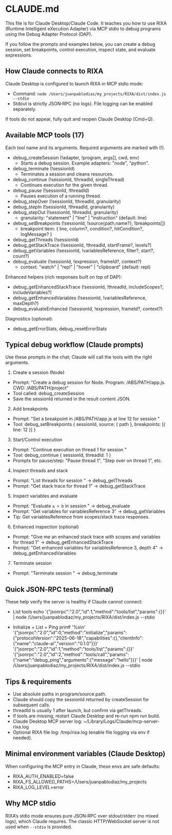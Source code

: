 # CLAUDE.md

This file is for Claude Desktop/Claude Code. It teaches you how to use RIXA (Runtime Intelligent eXecution Adapter) via MCP stdio to debug programs using the Debug Adapter Protocol (DAP).

If you follow the prompts and examples below, you can create a debug session, set breakpoints, control execution, inspect state, and evaluate expressions.

## How Claude connects to RIXA

Claude Desktop is configured to launch RIXA in MCP stdio mode:
- Command: `node /Users/juanpablodiaz/my_projects/RIXA/dist/index.js --stdio`
- Stdout is strictly JSON‑RPC (no logs). File logging can be enabled separately.

If tools do not appear, fully quit and reopen Claude Desktop (Cmd+Q).

## Available MCP tools (17)
Each tool name and its arguments. Required arguments are marked with (!).

- debug_createSession (!adapter, !program, args[], cwd, env)
  - Starts a debug session. Example adapters: "node", "python".
- debug_terminate (!sessionId)
  - Terminates a session and cleans resources.
- debug_continue (!sessionId, !threadId, singleThread)
  - Continues execution for the given thread.
- debug_pause (!sessionId, !threadId)
  - Pauses execution of a running thread.
- debug_stepOver (!sessionId, !threadId, granularity)
- debug_stepIn (!sessionId, !threadId, granularity)
- debug_stepOut (!sessionId, !threadId, granularity)
  - granularity: "statement" | "line" | "instruction" (default: line)
- debug_setBreakpoints (!sessionId, !source{path,name?}, !breakpoints[])
  - breakpoint item: { line, column?, condition?, hitCondition?, logMessage? }
- debug_getThreads (!sessionId)
- debug_getStackTrace (!sessionId, !threadId, startFrame?, levels?)
- debug_getVariables (!sessionId, !variablesReference, filter?, start?, count?)
- debug_evaluate (!sessionId, !expression, frameId?, context?)
  - context: "watch" | "repl" | "hover" | "clipboard" (default: repl)

Enhanced helpers (rich responses built on top of DAP):
- debug_getEnhancedStackTrace (!sessionId, !threadId, includeScopes?, includeVariables?)
- debug_getEnhancedVariables (!sessionId, !variablesReference, maxDepth?)
- debug_evaluateEnhanced (!sessionId, !expression, frameId?, context?)

Diagnostics (optional):
- debug_getErrorStats, debug_resetErrorStats

## Typical debug workflow (Claude prompts)
Use these prompts in the chat; Claude will call the tools with the right arguments.

1) Create a session (Node)
- Prompt: "Create a debug session for Node. Program: /ABS/PATH/app.js. CWD: /ABS/PATH/project"
- Tool called: debug_createSession
- Save the sessionId returned in the result content JSON.

2) Add breakpoints
- Prompt: "Set a breakpoint in /ABS/PATH/app.js at line 12 for session <sessionId>"
- Tool: debug_setBreakpoints { sessionId, source: { path }, breakpoints: [{ line: 12 }] }

3) Start/Control execution
- Prompt: "Continue execution on thread 1 for session <sessionId>"
- Tool: debug_continue { sessionId, threadId: 1 }
- Prompts for pause/step: "Pause thread 1", "Step over on thread 1", etc.

4) Inspect threads and stack
- Prompt: "List threads for session <sessionId>" → debug_getThreads
- Prompt: "Get stack trace for thread 1" → debug_getStackTrace

5) Inspect variables and evaluate
- Prompt: "Evaluate `a + b` in session <sessionId>" → debug_evaluate
- Prompt: "Get variables for variablesReference 3" → debug_getVariables
- Tip: Get variablesReference from scopes/stack trace responses.

6) Enhanced inspection (optional)
- Prompt: "Give me an enhanced stack trace with scopes and variables for thread 1" → debug_getEnhancedStackTrace
- Prompt: "Get enhanced variables for variablesReference 3, depth 4" → debug_getEnhancedVariables

7) Terminate session
- Prompt: "Terminate session <sessionId>" → debug_terminate

## Quick JSON‑RPC tests (terminal)
These help verify the server is healthy if Claude cannot connect:

- List tools
  echo '{"jsonrpc":"2.0","id":1,"method":"tools/list","params":{}}' | node /Users/juanpablodiaz/my_projects/RIXA/dist/index.js --stdio

- Initialize + List + Ping
  printf '%s\n' '{"jsonrpc":"2.0","id":0,"method":"initialize","params":{"protocolVersion":"2025-06-18","capabilities":{},"clientInfo":{"name":"claude-ai","version":"0.1.0"}}}' '{"jsonrpc":"2.0","id":1,"method":"tools/list","params":{}}' '{"jsonrpc":"2.0","id":2,"method":"tools/call","params":{"name":"debug_ping","arguments":{"message":"hello"}}}' | node /Users/juanpablodiaz/my_projects/RIXA/dist/index.js --stdio

## Tips & requirements
- Use absolute paths in program/source.path.
- Claude should copy the sessionId returned by createSession for subsequent calls.
- threadId is usually 1 after launch, but confirm via getThreads.
- If tools are missing, restart Claude Desktop and re-run npm run build.
- Claude Desktop MCP server log: ~/Library/Logs/Claude/mcp-server-rixa.log
- Optional RIXA file log: /tmp/rixa.log (enable file logging via env if needed).

## Minimal environment variables (Claude Desktop)
When configuring the MCP entry in Claude, these envs are safe defaults:
- RIXA_AUTH_ENABLED=false
- RIXA_FS_ALLOWED_PATHS=/Users/juanpablodiaz/my_projects
- RIXA_LOG_LEVEL=error

## Why MCP stdio
RIXA’s stdio mode ensures pure JSON‑RPC over stdout/stderr (no mixed logs), which Claude requires. The classic HTTP/WebSocket server is not used when `--stdio` is provided.
